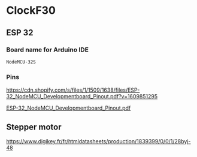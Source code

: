 # ClockF30

## ESP 32
### Board name for Arduino IDE
`NodeMCU-32S`
### Pins
https://cdn.shopify.com/s/files/1/1509/1638/files/ESP-32_NodeMCU_Developmentboard_Pinout.pdf?v=1609851295

[ESP-32_NodeMCU_Developmentboard_Pinout.pdf](images/ESP-32_NodeMCU_Developmentboard_Pinout.pdf)

## Stepper motor
https://www.digikey.fr/fr/htmldatasheets/production/1839399/0/0/1/28byj-48